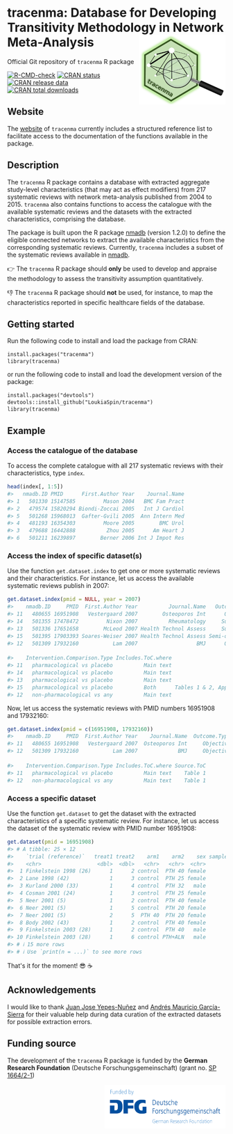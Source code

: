# tracenma: Database for Developing Transitivity Methodology in Network Meta-Analysis   <img src="man/figures/logo.png" align="right" width="200" />    

Official Git repository of `tracenma` R package

<!-- badges: start -->
[![R-CMD-check](https://github.com/LoukiaSpin/tracenma/actions/workflows/R-CMD-check.yaml/badge.svg?branch=main)](https://github.com/LoukiaSpin/tracenma/actions/workflows/R-CMD-check.yaml)
[![CRAN status](https://www.r-pkg.org/badges/version/tracenma)](https://CRAN.R-project.org/package=tracenma)
[![CRAN release data](https://www.r-pkg.org/badges/last-release/tracenma)](https://www.r-pkg.org/badges/last-release/tracenma)
[![CRAN total downloads](https://cranlogs.r-pkg.org/badges/grand-total/tracenma)](https://cranlogs.r-pkg.org/badges/grand-total/tracenma)
<!-- badges: end -->

## Website

The [website](https://loukiaspin.github.io/tracenma/) of `tracenma` currently includes a structured reference list to facilitate access to the documentation of the functions available in the package.

## Description 

The `tracenma` R package contains a database with extracted aggregate 
study-level characteristics (that may act as effect modifiers) from 217 
systematic reviews with network meta-analysis published from 2004 to 2015. 
`tracenma` also contains functions to access the catalogue with the available 
systematic reviews and the datasets with the extracted characteristics, 
comprising the database.

The package is built upon the R package 
[nmadb](https://CRAN.R-project.org/package=nmadb) (version 1.2.0) to define the 
eligible connected networks to extract the available characteristics from the 
corresponding systematic reviews. Currently, `tracenma` includes a subset of the 
systematic reviews available in 
[nmadb](https://CRAN.R-project.org/package=nmadb).

👉 The `tracenma` R package should **only** be used to develop and appraise the 
methodology to assess the transitivity assumption quantitatively.

👎 The `tracenma` R package should **not** be used, for instance, to map the 
characteristics reported in specific healthcare fields of the database.

## Getting started

Run the following code to install and load the package from CRAN:

    install.packages("tracenma")
    library(tracenma)

or run the following code to install and load the development version of the package:

    install.packages("devtools")
    devtools::install_github("LoukiaSpin/tracenma")
    library(tracenma)

## Example

### Access the catalogue of the database

To access the complete catalogue with all 217 systematic reviews with their 
characteristics, type `index`. 

``` r
head(index[, 1:5])
#>   nmadb.ID PMID      First.Author Year    Journal.Name 
#> 1   501330 15147585         Mason 2004   BMC Fam Pract
#> 2   479574 15820294 Biondi-Zoccai 2005   Int J Cardiol
#> 5   501268 15968013  Gafter-Gvili 2005  Ann Intern Med
#> 4   481193 16354303         Moore 2005        BMC Urol
#> 3   479688 16442888          Zhou 2005      Am Heart J
#> 6   501211 16239897        Berner 2006 Int J Impot Res
```

### Access the index of specific dataset(s)

Use the function `get.dataset.index` to get one or more  systematic reviews and 
their characteristics. For instance, let us access the available systematic 
reviews publish in 2007:

``` r
get.dataset.index(pmid = NULL, year = 2007)
#>    nmadb.ID     PMID  First.Author Year          Journal.Name   Outcome.Type
#> 11   480655 16951908   Vestergaard 2007        Osteoporos Int      Objective
#> 14   501355 17478472         Nixon 2007          Rheumatology     Subjective
#> 13   501336 17651658        McLeod 2007 Health Technol Assess     Subjective
#> 15   501395 17903393 Soares-Weiser 2007 Health Technol Assess Semi-objective
#> 12   501309 17932160           Lam 2007                   BMJ      Objective
                                                                                                                                                    
#>    Intervention.Comparison.Type Includes.ToC.where                      Source.ToC
#> 11   pharmacological vs placebo          Main text                         Table 1
#> 14   pharmacological vs placebo          Main text                         Table 1
#> 13   pharmacological vs placebo          Main text                    Table 2 to 4
#> 15   pharmacological vs placebo          Both      Tables 1 & 2, Appendix Tables 5
#> 12   non-pharmacological vs any          Main text                         Table 1
```

Now, let us access the systematic reviews with PMID numbers 16951908 and 17932160:

``` r
get.dataset.index(pmid = c(16951908, 17932160))
#>    nmadb.ID     PMID  First.Author Year    Journal.Name  Outcome.Type
#> 11   480655 16951908   Vestergaard 2007  Osteoporos Int     Objective
#> 12   501309 17932160           Lam 2007             BMJ     Objective
                                                                                                                                                    
#>    Intervention.Comparison.Type Includes.ToC.where Source.ToC
#> 11   pharmacological vs placebo          Main text    Table 1
#> 12   non-pharmacological vs any          Main text    Table 1
```

### Access a specific dataset

Use the function `get.dataset` to get the dataset with the extracted 
characteristics of a specific systematic review. For instance, let us access the 
dataset of the systematic review with PMID number 16951908:

``` r
get.dataset(pmid = 16951908)
#> # A tibble: 25 × 12
#>    `trial (reference)`   treat1 treat2    arm1    arm2    sex sample.size h.rPTH   calcium vitamin.D duration quality
#>    <chr>                  <dbl>  <dbl>   <chr>   <chr>  <chr>       <dbl>  <chr>     <dbl>     <dbl>    <dbl>   <dbl>
#>  1 Finkelstein 1998 (26)      1      2 control  PTH 40 female          43   1-34        NA        NA       12       2
#>  2 Lane 1998 (42)             1      3 control  PTH 25 female          51   1-34      1500       800       12       3
#>  3 Kurland 2000 (33)          1      4 control  PTH 32   male          23   1-34      1500       400       18       3
#>  4 Cosman 2001 (24)           1      3 control  PTH 25 female          52   1-34      1500       800       36       3
#>  5 Neer 2001 (5)              1      2 control  PTH 40 female         882   1-34      1000       400       21       3
#>  6 Neer 2001 (5)              1      5 control  PTH 20 female         892   1-34      1000       400       21       3
#>  7 Neer 2001 (5)              2      5  PTH 40  PTH 20 female         878   1-34      1000       400       21       3
#>  8 Body 2002 (43)             1      2 control  PTH 40 female         146   1-34      1000       400       12       4
#>  9 Finkelstein 2003 (28)      1      2 control  PTH 40   male          48   1-34      1000       400       30       3
#> 10 Finkelstein 2003 (28)      1      6 control PTH+ALN   male          53   1-34      1000       400       30       3
#> # ℹ 15 more rows
#> # ℹ Use `print(n = ...)` to see more rows
``` 

That's it for the moment! 😎 ☕

## Acknowledgements

I would like to thank [Juan Jose Yepes-Nuñez](www.linkedin.com/in/yepes-nunez) and [Andrés Mauricio García-Sierra](https://www.linkedin.com/in/andres-mauricio-garcia-sierra-980971125) for their valuable help during data curation of the extracted datasets for possible extraction errors.

## Funding source

The development of the `tracenma` R package is funded by the **German Research Foundation** (Deutsche Forschungsgemeinschaft) (grant no. [SP 1664/2-1](https://gepris.dfg.de/gepris/projekt/462260733)) <div style="text-align: right"> <img src="man/figures/dfg_logo_schriftzug_blau_foerderung_en.png" width="280" height="100" align="right"></div>
